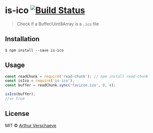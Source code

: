 # is-ico [![Build Status](https://travis-ci.org/arthurvr/is-ico.svg?branch=master)](https://travis-ci.org/arthurvr/is-ico)

> Check if a Buffer/Uint8Array is a `.ico` file


## Installation

```
$ npm install --save is-ico
```


## Usage

```js
const readChunk = require('read-chunk'); // npm install read-chunk
const isIco = require('is-ico');
const buffer = readChunk.sync('favicon.ico', 0, 4);

isIco(buffer);
//=> true
```


## License

MIT © [Arthur Verschaeve](https://github.com/arthurvr)
